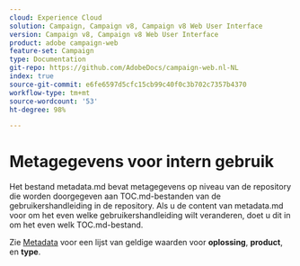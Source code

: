 ```yaml
---
cloud: Experience Cloud
solution: Campaign, Campaign v8, Campaign v8 Web User Interface
version: Campaign v8, Campaign v8 Web User Interface
product: adobe campaign-web
feature-set: Campaign
type: Documentation
git-repo: https://github.com/AdobeDocs/campaign-web.nl-NL
index: true
source-git-commit: e6fe6597d5cfc15cb99c40f0c3b702c7357b4370
workflow-type: tm+mt
source-wordcount: '53'
ht-degree: 98%

---
```



# Metagegevens voor intern gebruik

Het bestand metadata.md bevat metagegevens op niveau van de repository die worden doorgegeven aan TOC.md-bestanden van de gebruikershandleiding in de repository. Als u de content van metadata.md voor om het even welke gebruikershandleiding wilt veranderen, doet u dit in om het even welk TOC.md-bestand.

Zie [Metadata](https://experienceleague.adobe.com/docs/authoring-guide-exl/using/editing/user-guide-setup/metadata.html?lang=nl) voor een lijst van geldige waarden voor **oplossing**, **product**, en **type**.
